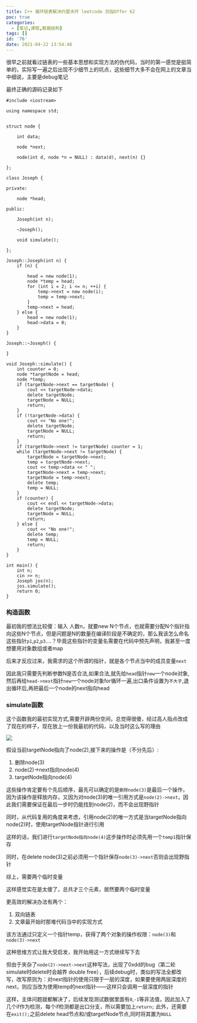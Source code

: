 ```yaml
---
title: C++ 循环链表解决约瑟夫环 leetcode 剑指Offer 62
poc: true
categories:
  - [笔记,课程,数据结构]
tags: []
id: '76'
date: 2021-04-22 13:54:48
---
```


很早之前就看过链表的一些基本思想和实现方法的伪代码，当时的第一感觉是挺简单的，实际写一遍之后出现不少细节上的坑点，这些细节大多不会在网上的文章当中细说，主要是debug笔记

最终正确的源码记录如下

```
#include <iostream>

using namespace std;


struct node {

    int data;

    node *next;

    node(int d, node *n = NULL) : data(d), next(n) {}

};

class Joseph {

private:

    node *head;

public:

    Joseph(int n);

    ~Joseph();

    void simulate();

};

Joseph::Joseph(int n) {
    if (n) {

        head = new node(1);
        node *temp = head;
        for (int i = 2; i <= n; ++i) {
            temp->next = new node(i);
            temp = temp->next;
        }
        temp->next = head;
    } else {
        head = new node(1);
        head->data = 0;
    }
}

Joseph::~Joseph() {

}

void Joseph::simulate() {
    int counter = 0;
    node *targetNode = head;
    node *temp;
    if (targetNode->next == targetNode) {
        cout << targetNode->data;
        delete targetNode;
        targetNode = NULL;
        return;
    }
    if (!targetNode->data) {
        cout << "No one!";
        delete targetNode;
        targetNode = NULL;
        return;
    }
    if (targetNode->next != targetNode) counter = 1;
    while (targetNode->next != targetNode) {
        targetNode = targetNode->next;
        temp = targetNode->next;
        cout << temp->data << " ";
        targetNode->next = temp->next;
        targetNode = temp->next;
        delete temp;
        temp = NULL;
    }
    if (counter) {
        cout << endl << targetNode->data;
        delete targetNode;
        targetNode = NULL;
        return;
    } else {
        cout << "No one!";
        delete temp;
        temp = NULL;
        return;
    }
}

int main() {
    int n;
    cin >> n;
    Joseph jos(n);
    jos.simulate();
    return 0;
}
```

### 构造函数

最初我的想法比较傻：输入 人数n，就要new N个节点，也就需要分配N个指针指向这些N个节点，但是问题是N的数量在编译阶段是不确定的，那么我该怎么命名这些指针`p1`,`p2`,`p3`....？毕竟这些指针的变量名需要在代码中预先声明，我甚至一度想要用对象数组或者map

后来才反应过来，我需求的这个所谓的指针，就是各个节点当中的成员变量`next`

因此我只需要先判断参数N是否合法,如果合法,就先给`head`指针`new`一个node对象,然后再给`head->next`指针`new`一个node对象for循环一遍,出口条件设置为`不大于`,退出循环后,再把最后一个node的next指向head

### simulate函数

这个函数我的最初实现方式,需要开辟两份空间，总觉得很傻，经过高人指点改成了现在的样子，现在放上一份我最初的代码，以及当时这么写的理由

![](https://www.ksroido.art/wp-content/uploads/2021/04/image-7-1024x249.png)

假设当前targetNode指向了node(2),接下来的操作是（不分先后）:

1.  删除node(3)
2.  node(2)->next指向node(4)
3.  targetNode指向node(4)

这些操作肯定要有个先后顺序，最先可以确定的是`删除node(3)`是最后一个操作，因为该操作是释放内存，又因为对node(3)的唯一引用方式是`node(2)->next`，因此我们需要保证在最后一步时仍能找到node(2)，而不会出现野指针

同时，从代码复用的角度来考虑，引用node(2)的唯一方式是当targetNode指向node(2)时，使用targetNode指针进行引用

这样的话，我们进行`targetNode指向node(4)`这步操作时必须先用一个`temp1`指针保存

同时，在delete node(3)之前必须用一个指针保存`node(3)->next`否则会出现野指针

综上，需要两个临时变量

这样感觉实在是太傻了，总共才三个元素，居然要两个临时变量

更高效的解决办法有两个：

1.  双向链表
2.  文章最开始时那堆代码当中的实现方式

该方法通过只定义一个指针temp，获得了两个对象的操作权限：`node(3)`和`node(3)->next`

这种思维方式让我大受启发，我开始用这一方式继续写下去

但由于夹杂了`node(2)->next->next`这种写法，出现了0xdd的bug（第二轮simulate时delete时会越界 double free），后续debug时，类似的写法全都改写，改写原则为：对next指针的使用只限于一层的深度，如果要使用两层深度的next，则应当改为使用temp的next指针——这样只会调用一层深度的指针

这样，主体问题就都解决了，后续发现测试数据里面有`0`,`-1`等非法值，因此加入了几个if作为检测，每个if检测都是出口分支，所以需要加上`return;` 此外，还需要在`exit();`之前delete head节点和/或targetNode节点,同时将其置为`NULL`